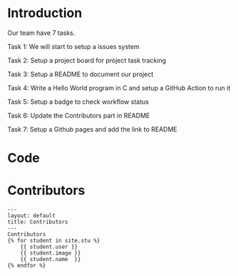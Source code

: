 # Introduction

Our team have 7 tasks.

Task 1: We will start to setup a issues system

Task 2: Setup a project board for project task tracking

Task 3: Setup a README to document our project

Task 4: Write a Hello World program in C and setup a GitHub Action to run it

Task 5: Setup a badge to check workflow status

Task 6: Update the Contributors part in README

Task 7: Setup a Github pages and add the link to README

# Code

# Contributors

```
---
layout: default
title: Contributors
---
Contributors
{% for student in site.stu %}
    {{ student.user }}
    {{ student.image }}
    {{ student.name  }}
{% endfor %}

```
